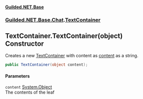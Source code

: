 #### [Guilded.NET.Base](Guilded_NET_Base.md 'Guilded.NET.Base')
### [Guilded.NET.Base.Chat](Guilded_NET_Base.md#Guilded_NET_Base_Chat 'Guilded.NET.Base.Chat').[TextContainer](TextContainer.md 'Guilded.NET.Base.Chat.TextContainer')
## TextContainer.TextContainer(object) Constructor
Creates a new [TextContainer](TextContainer.md 'Guilded.NET.Base.Chat.TextContainer') with content as [content](TextContainer_TextContainer(object).md#Guilded_NET_Base_Chat_TextContainer_TextContainer(object)_content 'Guilded.NET.Base.Chat.TextContainer.TextContainer(object).content') as a string.  
```csharp
public TextContainer(object content);
```
#### Parameters
<a name='Guilded_NET_Base_Chat_TextContainer_TextContainer(object)_content'></a>
`content` [System.Object](https://docs.microsoft.com/en-us/dotnet/api/System.Object 'System.Object')  
The contents of the leaf
  
